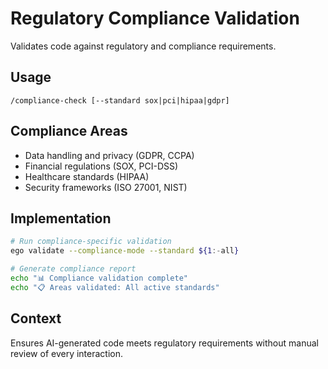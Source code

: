 # Regulatory Compliance Validation

Validates code against regulatory and compliance requirements.

## Usage
`/compliance-check [--standard sox|pci|hipaa|gdpr]`

## Compliance Areas
- Data handling and privacy (GDPR, CCPA)
- Financial regulations (SOX, PCI-DSS)
- Healthcare standards (HIPAA)
- Security frameworks (ISO 27001, NIST)

## Implementation
```bash
# Run compliance-specific validation
ego validate --compliance-mode --standard ${1:-all}

# Generate compliance report
echo "📊 Compliance validation complete"
echo "📋 Areas validated: All active standards"
```

## Context
Ensures AI-generated code meets regulatory requirements without manual review of every interaction.